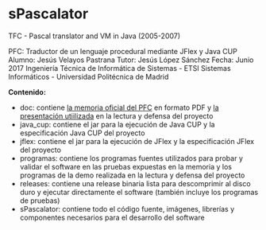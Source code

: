# sPascalator
TFC - Pascal translator and VM in Java (2005-2007)


PFC: Traductor de un lenguaje procedural mediante JFlex y Java CUP
Alumno: Jesús Velayos Pastrana
Tutor: Jesús López Sánchez
Fecha: Junio 2017
Ingeniería Técnica de Informática de Sistemas - ETSI Sistemas Informáticos - Universidad Politécnica de Madrid

**Contenido:**

* doc: contiene [la memoria oficial del PFC](https://docs.google.com/document/d/1cEoMlpIAtpke1D3wnyiyN6_szEwQLolpnHJrcxnVPNk/edit?usp=sharing) en formato PDF y [la presentación utiilizada](https://docs.google.com/presentation/d/1can3eieKQj53oOm0ae0lwzg9lY4JKJB9rW7mzSO2GKs/edit?usp=sharing) en la lectura y defensa del proyecto
* java_cup: contiene el jar para la ejecución de Java CUP y la especificación Java CUP del proyecto
* jflex: contiene el jar para la ejecución de JFlex y la especificación JFlex del proyecto
* programas: contiene los programas fuentes utilizados para probar y validar el software en las pruebas expuestas en la memoria y los programas de la demo realizada en la lectura y defensa del proyecto
* releases: contiene una release binaria lista para descomprimir al disco duro y ejecutar directamente el software (también incluye los programas de pruebas)
* sPascalator: contiene todo el código fuente, imágenes, librerías y componentes necesarios para el desarrollo del software
